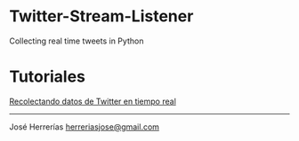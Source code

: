 # Twitter-Stream-Listener
Collecting real time tweets in Python

# Tutoriales

[Recolectando datos de Twitter en tiempo real](http://herreriasjose.blogspot.com.es/2016/10/recolectando-datos-de-twitter-en-tiempo.html)

--------------------------------------------

José Herrerías
herreriasjose@gmail.com
